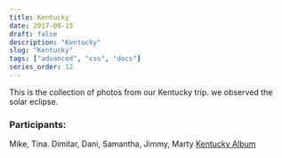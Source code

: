 ```yaml
---
title: Kentucky
date: 2017-08-15
draft: false
description: "Kentucky"
slug: "Kentucky"
tags: ["advanced", "css", "docs"]
series_order: 12
---
```


This is the collection of photos from our Kentucky trip. we observed the solar eclipse.

### Participants:
Mike, Tina. Dimitar, Dani, Samantha, Jimmy, Marty
[Kentucky Album](https://goo.gl/photos/6sUodG3pRPgFhgNC8)
